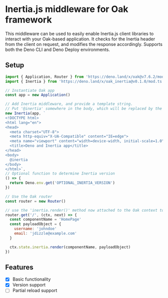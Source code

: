 # Inertia.js middleware for Oak framework

This middleware can be used to easily enable Inertia.js client libraries to interact with your Oak-based application. It checks for the Inertia header from the client on request, and modifies the response accordingly. Supports both the Deno CLI and Deno Deploy environments.

## Setup

```js
import { Application, Router } from 'https://deno.land/x/oak@v7.6.2/mod.ts'
import { Inertia } from 'https://deno.land/x/oak_inertia@v0.1.0/mod.ts'

// Instantiate Oak app
const app = new Application()

// Add Inertia middleware, and provide a template string. 
// Put '@inertia' somewhere in the body, which will be replaced by the Inertia bootstrapping frontend code
new Inertia(app, `
<!DOCTYPE html>
<html lang="en">
<head>
  <meta charset="UTF-8">
  <meta http-equiv="X-UA-Compatible" content="IE=edge">
  <meta name="viewport" content="width=device-width, initial-scale=1.0">
  <title>Deno and Inertia app</title>
</head>
<body>
  @inertia
</body>
</html>`, 
// Optional function to determine Inertia version
() => {
  return Deno.env.get('OPTIONAL_INERTIA_VERSION')
})

// Use the Oak router
const router = new Router()

// use the 'inertia.render()' method now attached to the Oak context to render an Inertia page
router.get('/', (ctx, next) => {
  const componentName = 'HomePage'
  const payloadObject = {
    username: 'johndoe'
    email: 'jdizzle@example.com'
  }

  ctx.state.inertia.render(componentName, payloadObject)
})
```

## Features
- [x] Basic functionality
- [x] Version support
- [ ] Partial reload support